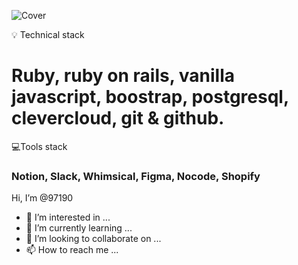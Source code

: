 

![Cover](https://myoctocat.com/assets/images/base-octocat.svg)



💡 Technical stack 

# Ruby, ruby on rails, vanilla javascript, boostrap, postgresql, clevercloud, git & github. 

💻Tools stack

### Notion, Slack, Whimsical, Figma, Nocode, Shopify




Hi, I’m @97190
- 👀 I’m interested in ...
- 🌱 I’m currently learning ...
- 💞️ I’m looking to collaborate on ...
- 📫 How to reach me ...

<!---
97190/97190 is a ✨ special ✨ repository because its `README.md` (this file) appears on your GitHub profile.
You can click the Preview link to take a look at your changes.
--->
